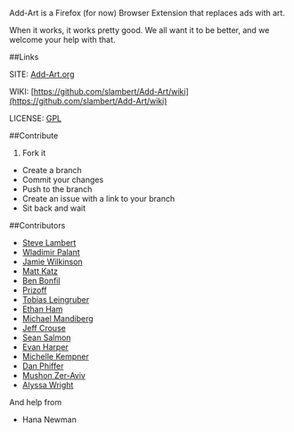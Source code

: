 Add-Art is a Firefox (for now) Browser Extension that replaces ads with art.

When it works, it works pretty good. We all want it to be better, and we welcome your help with that.

##Links

SITE: [Add-Art.org](http://Add-Art.org)

WIKI: [https://github.com/slambert/Add-Art/wiki](https://github.com/slambert/Add-Art/wiki)

LICENSE: [GPL](https://www.gnu.org/licenses/gpl.txt)

##Contribute
 1. Fork it 
 * Create a branch
 * Commit your changes
 * Push to the branch
 * Create an issue with a link to your branch
 * Sit back and wait

##Contributors

 * [Steve Lambert](http://visitsteve.com)
 * [Wladimir Palant](http://adblockplus.org/)
 * [Jamie Wilkinson](http://tramschase.com/)
 * [Matt Katz](http://www.morelightmorelight.com/)
 * [Ben Bonfil](benbonfil.com) 
 * [Prizoff](https://www.freelancer.com/users/2641827.html)
 * [Tobias Leingruber](http://www.tobi-x.com/)
 * [Ethan Ham](http://www.ethanham.com/)
 * [Michael Mandiberg](http://www.mandiberg.com/)
 * [Jeff Crouse](http://www.jeffcrouse.info/)
 * [Sean Salmon](http://www.seanaes.com/)
 * [Evan Harper](http://a.parsons.edu/~evan/school/)
 * [Michelle Kempner](https://twitter.com/#!/mikey_k)
 * [Dan Phiffer](http://phiffer.org/)
 * [Mushon Zer-Aviv](http://mushon.com/)
 * [Alyssa Wright](http://alumni.media.mit.edu/~alyssa/)
 
 And help from 
 
  * Hana Newman
